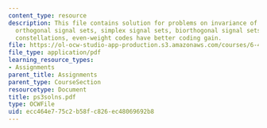 ```yaml
---
content_type: resource
description: This file contains solution for problems on invariance of coding gain,
  orthogonal signal sets, simplex signal sets, biorthogonal signal sets, small nonbinary
  constellations, even-weight codes have better coding gain.
file: https://ol-ocw-studio-app-production.s3.amazonaws.com/courses/6-451-principles-of-digital-communication-ii-spring-2005/ecc464e775c2b58fc826ec48069692b8_ps3solns.pdf
file_type: application/pdf
learning_resource_types:
- Assignments
parent_title: Assignments
parent_type: CourseSection
resourcetype: Document
title: ps3solns.pdf
type: OCWFile
uid: ecc464e7-75c2-b58f-c826-ec48069692b8
---
```

